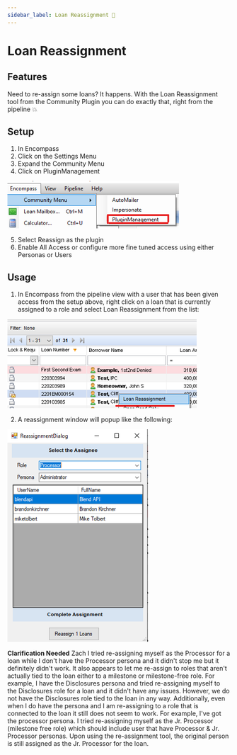 ```yaml
---
sidebar_label: Loan Reassignment 🚧
---
```


<underconstruction/>

# Loan Reassignment

## Features

Need to re-assign some loans? It happens. With the Loan Reassignment tool from the Community Plugin you can do exactly that, right from the pipeline :boom:

## Setup

1. In Encompass
2. Click on the Settings Menu
3. Expand the Community Menu
4. Click on PluginManagement

![Community Plugin Menu](/img/CommunityPluginMenu.png)

5. Select Reassign as the plugin
6. Enable All Access or configure more fine tuned access using either Personas or Users

## Usage

1. In Encompass from the pipeline view with a user that has been given access from the setup above, right click on a loan that is currently assigned to a role and select Loan Reassignment from the list:

![Reassignment Configuration](/img/Reassignment/Setup.png)

2. A reassignment window will popup like the following:

![Reassignment Popup](/img/Reassignment/ReassignmentDialog.png)

**Clarification Needed** Zach I tried re-assigning myself as the Processor for a loan while I don't have the Processor persona and it didn't stop me but it definitely didn't work. It also appears to let me re-assign to roles that aren't actually tied to the loan either to a milestone or milestone-free role. For example, I have the Disclosures persona and tried re-assigning myself to the Disclosures role for a loan and it didn't have any issues. However, we do not have the Disclosures role tied to the loan in any way. Additionally, even when I do have the persona and I am re-assigning to a role that is connected to the loan it still does not seem to work. For example, I've got the processor persona. I tried re-assigning myself as the Jr. Processor (milestone free role) which should include user that have Processor & Jr. Processor personas. Upon using the re-assignment tool, the original person is still assigned as the Jr. Processor for the loan.
